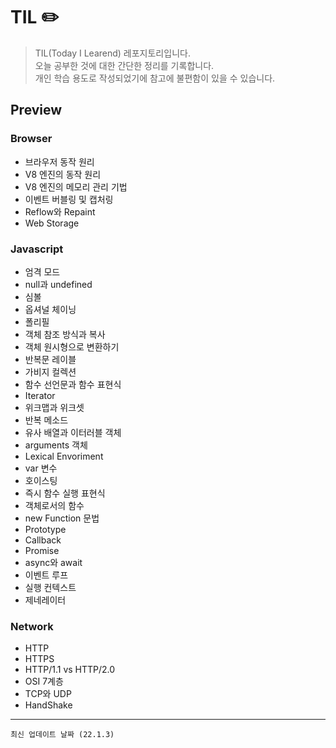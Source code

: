 # TIL ✏️

> TIL(Today I Learend) 레포지토리입니다.  
> 오늘 공부한 것에 대한 간단한 정리를 기록합니다.  
> 개인 학습 용도로 작성되었기에 참고에 불편함이 있을 수 있습니다.

## Preview

### Browser

- 브라우저 동작 원리
- V8 엔진의 동작 원리
- V8 엔진의 메모리 관리 기법
- 이벤트 버블링 및 캡처링
- Reflow와 Repaint
- Web Storage

### Javascript

- 엄격 모드
- null과 undefined
- 심볼
- 옵셔널 체이닝
- 폴리필
- 객체 참조 방식과 복사
- 객체 원시형으로 변환하기
- 반복문 레이블
- 가비지 컬렉션
- 함수 선언문과 함수 표현식
- Iterator
- 위크맵과 위크셋
- 반복 메소드
- 유사 배열과 이터러블 객체
- arguments 객체
- Lexical Envoriment
- var 변수
- 호이스팅
- 즉시 함수 실행 표현식
- 객체로서의 함수
- new Function 문법
- Prototype
- Callback
- Promise
- async와 await
- 이벤트 루프
- 실행 컨텍스트
- 제네레이터

### Network

- HTTP
- HTTPS
- HTTP/1.1 vs HTTP/2.0
- OSI 7계층
- TCP와 UDP
- HandShake

---

`최신 업데이트 날짜 (22.1.3)`
